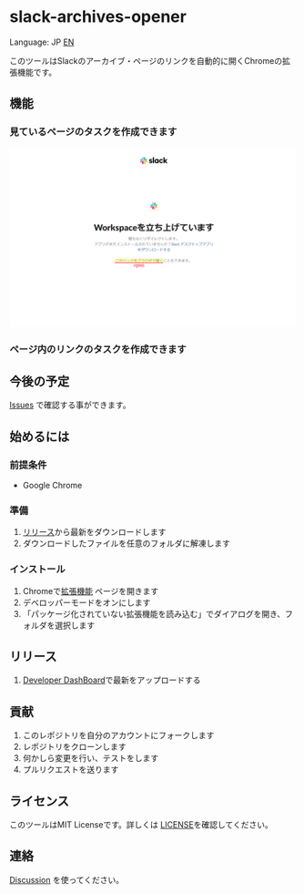 # slack-archives-opener

Language: JP [EN](README_EN.md)

このツールはSlackのアーカイブ・ページのリンクを自動的に開くChromeの拡張機能です。

## 機能

### 見ているページのタスクを作成できます

![Screen](./screen/screen01.png)

### ページ内のリンクのタスクを作成できます

## 今後の予定

[Issues](https://github.com/GOAMI-Takaaki/slack-archives-opener/issues) で確認する事ができます。

## 始めるには

### 前提条件

- Google Chrome

### 準備

1. [リリース](https://github.com/GOAMI-Takaaki/slack-archives-opener/releases)から最新をダウンロードします
1. ダウンロードしたファイルを任意のフォルダに解凍します

### インストール

1. Chromeで[拡張機能](chrome://extensions/) ページを開きます
1. デベロッパーモードをオンにします
1. 「パッケージ化されていない拡張機能を読み込む」でダイアログを開き、フォルダを選択します

## リリース

1. [Developer DashBoard](https://chrome.google.com/webstore/devconsole)で最新をアップロードする

## 貢献

1. このレポジトリを自分のアカウントにフォークします
1. レポジトリをクローンします
1. 何かしら変更を行い、テストをします
1. プルリクエストを送ります

## ライセンス

このツールはMIT Licenseです。詳しくは [LICENSE](LICENSE)を確認してください。

## 連絡

[Discussion](https://github.com/GOAMI-Takaaki/slack-archives-opener/discussions) を使ってください。
